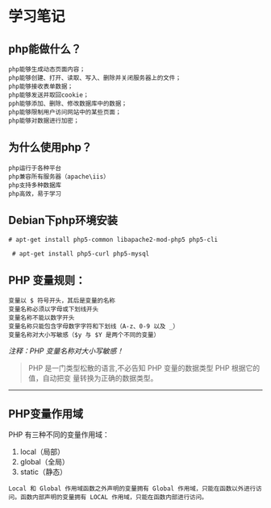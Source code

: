 # 学习笔记

## php能做什么？

    php能够生成动态页面内容；
    php能够创建、打开、读取、写入、删除并关闭服务器上的文件；
    php能够接收表单数据；
    php能够发送并取回cookie；
    pph能够添加、删除、修改数据库中的数据； 
    php能够限制用户访问网站中的某些页面；
    php能够对数据进行加密；

## 为什么使用php？

    php运行于各种平台
    php兼容所有服务器（apache\iis）
    php支持多种数据库
    php高效，易于学习

## Debian下php环境安装

` # apt-get install php5-common libapache2-mod-php5 php5-cli `

` # apt-get install php5-curl php5-mysql`

## PHP 变量规则：

	变量以 $ 符号开头，其后是变量的名称
	变量名称必须以字母或下划线开头
	变量名称不能以数字开头
	变量名称只能包含字母数字字符和下划线（A-z、0-9 以及 _）
	变量名称对大小写敏感（$y 与 $Y 是两个不同的变量） 
*注释：PHP 变量名称对大小写敏感！*
> PHP 是一门类型松散的语言,不必告知 PHP 变量的数据类型 PHP 根据它的值，自动把变	量转换为正确的数据类型。

- - -
## PHP变量作用域

PHP 有三种不同的变量作用域：
1.	local（局部）
1.	global（全局）
1.	static（静态）

`Local 和 Global 作用域函数之外声明的变量拥有 Global 作用域，只能在函数以外进行访问。函数内部声明的变量拥有 LOCAL 作用域，只能在函数内部进行访问。`
